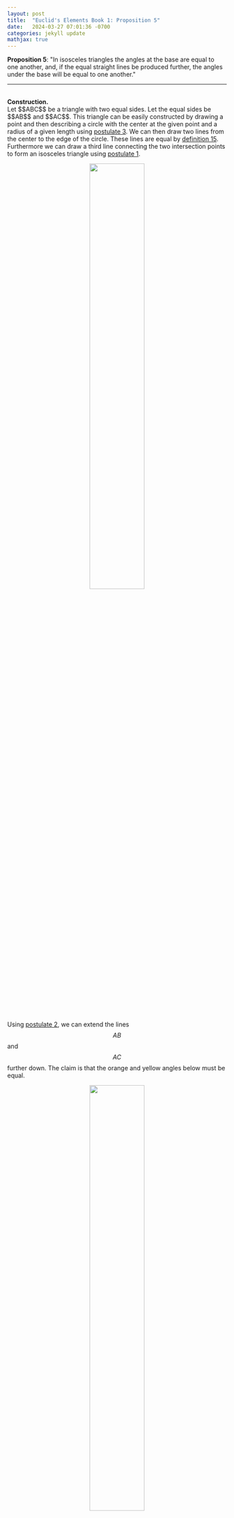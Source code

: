 ```yaml
---
layout: post
title:  "Euclid's Elements Book 1: Proposition 5"
date:   2024-03-27 07:01:36 -0700
categories: jekyll update
mathjax: true
---
```

<b>Proposition 5</b>: "In isosceles triangles the angles at the base are equal to one another, and, if the equal straight lines be produced further, the angles under the base will be equal to one another."
<br>
<hr>
<!----------------------------------------------------------------------->
<br>
<b>Construction.</b><br>
Let $$ABC$$ be a triangle with two equal sides. Let the equal sides be $$AB$$ and $$AC$$. This triangle can be easily constructed by drawing a point and then describing a circle with the center at the given point and a radius of a given length using <a href="https://strncat.github.io/jekyll/update/2024/03/20/euclid-book1-postulates.html">postulate 3</a>. We can then draw two lines from the center to the edge of the circle. These lines are equal by <a href="https://strncat.github.io/jekyll/update/2024/03/19/euclid-book1-definitions.html">definition 15</a>. Furthermore we can draw a third line connecting the two intersection points to form an isosceles triangle using <a href="https://strncat.github.io/jekyll/update/2024/03/20/euclid-book1-postulates.html">postulate 1</a>. 

<p style="text-align:center;"><img src="{{ site.url }}/assets/math/euclid/pr5/0.png" width="50%" class="center"></p>


Using <a href="https://strncat.github.io/jekyll/update/2024/03/20/euclid-book1-postulates.html">postulate 2</a>, we can extend the lines $$AB$$ and $$AC$$ further down. The claim is that the orange and yellow angles below must be equal.

<p style="text-align:center;"><img src="{{ site.url }}/assets/math/euclid/pr5/1.png" width="50%" class="center"></p>

Define some point arbitrarily chosen along the extended line that we drew from point $$B$$. Let this point be $$E$$. Using <a href="https://strncat.github.io/jekyll/update/2024/03/23/euclid-book1-pr2.html">proposition 2</a>, we can define point $$D$$ on the other side such that $$BE = CD$$. 

<p style="text-align:center;"><img src="{{ site.url }}/assets/math/euclid/pr5/2.png" width="50%" class="center"></p>


Using <a href="https://strncat.github.io/jekyll/update/2024/03/20/euclid-book1-postulates.html">postulate 1</a>, connect the lines between the points $$C$$ and $$E$$ and then again between the points $$B$$ and $$D$$. 

<p style="text-align:center;"><img src="{{ site.url }}/assets/math/euclid/pr5/3.png" width="50%" class="center"></p>


<b>Proof.</b><br>
In the shaded triangles $$AEC$$ and $$ADB$$, first, the triangles share an angle $$A$$. Second, $$AC = AB$$ by construction. Third, $$AE = AD$$. This is because $$AB = AC$$ and $$BE = CD$$ (both by construction). Therefore $$AB + BE = AC + CD$$ and so $$AE = AD$$ by <a href="https://strncat.github.io/jekyll/update/2024/03/21/euclid-book1-common-notions.html">common notion 2</a> (if equals are added to equal parts, then the wholes are equal). Since we have one angle and the two sides connecting it all equal then we can conclude that by <a href="https://strncat.github.io/jekyll/update/2024/03/25/euclid-book1-pr4.html">proposition 4</a>, the triangles are equal. 

<p style="text-align:center;"><img src="{{ site.url }}/assets/math/euclid/pr5/4.png" width="80%" class="center"></p>

Consequently, the highlighted angles below are equal. Namely $$\angle ACE = \angle ABD = \alpha$$ and $$\angle AEC = \angle ADB$$. Furthermore, the blue lines are also equal, namely $$BD = CE$$.


<p style="text-align:center;"><img src="{{ site.url }}/assets/math/euclid/pr5/5.png" width="80%" class="center"></p>

Next, consider the triangles $$BEC$$ and $$BCD$$ below. We claim that the triangles are also equal. To see this, we know that angles $$\angle AEC = \angle ADB$$ are equal (previously proven above). We also know that the sides $$BD$$ and $$CE$$ are also equal. lastly, $$CD = $$BE$$ by construction. Therefore, these triangles are also equal in all respects by <a href="https://strncat.github.io/jekyll/update/2024/03/25References/euclid-book1-pr4.html">proposition 4</a>. 


<p style="text-align:center;"><img src="{{ site.url }}/assets/math/euclid/pr5/6.png" width="80%" class="center"></p>


Consequently, the highlighted angles will be equal, $$\angle BCE = \angle CBD = \beta$$ and $$\angle EBC = \angle BCD = \gamma$$. 

<p style="text-align:center;"><img src="{{ site.url }}/assets/math/euclid/pr5/7.png" width="80%" class="center"></p>

So far we've proven $$\angle ACE = \angle ABD = \alpha$$ and $$\angle BCE = \angle CBD = \beta$$.  Therefore, the internal angles $$ACB$$ and $$ABD$$ are equal due to <a href="https://strncat.github.io/jekyll/update/2024/03/21/euclid-book1-common-notions.html">common notion 3</a> (If equals be taken away from equals the remainders will be equal). Furthermore, we also proved that $$\angle EBC = \angle BCD = \gamma$$. Therefore the external angles are also equal by using <a href="https://strncat.github.io/jekyll/update/2024/03/21/euclid-book1-common-notions.html">common notion 2</a> (If equals be added to equals, the wholes are equal). 

<p style="text-align:center;"><img src="{{ site.url }}/assets/math/euclid/pr5/8.png" width="50%" class="center"></p>

<br>
<hr>
<!----------------------------------------------------------------------->
<br>
<b>Thoughts:</b> -
<br>
<hr>
<!----------------------------------------------------------------------->
<br>
<b>References:</b>
<ul>
<li><a href="https://www.amazon.com/dp/B09ZYVSSTP/ref=sspa_dk_detail_0?psc=1&pd_rd_i=B09ZYVSSTP&pd_rd_w=c4vZJ&content-id=amzn1.sym.f734d1a2-0bf9-4a26-ad34-2e1b969a5a75&pf_rd_p=f734d1a2-0bf9-4a26-ad34-2e1b969a5a75&pf_rd_r=WK3ER8B42S7VAPMGWWPZ&pd_rd_wg=8i8vz&pd_rd_r=789c12b3-868b-4990-85da-a643782719d6&sp_csd=d2lkZ2V0TmFtZT1zcF9kZXRhaWw">Oliver Byrne's Elements of Euclid</a></li>
<li><a href="https://www.youtube.com/watch?v=Bzm9Db1Lsek">Proposition 5 video</a></li>
</ul>


